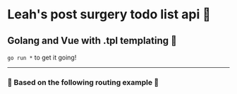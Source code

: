 # Leah's post surgery todo list api 🥼

## Golang and Vue with .tpl templating 🦕

`go run *` to get it going!

---

### 🦘 Based on the following routing example 🐘

<!-- [Simple ToDo App - *Saddam H*](https://medium.com/@thedevsaddam/lets-make-a-simple-todo-app-with-go-1d5998acbc15) -->